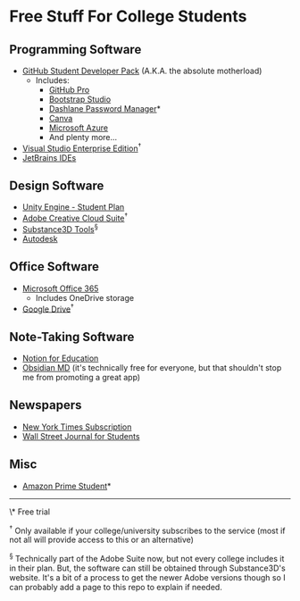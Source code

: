 # Free Stuff For College Students

## Programming Software
* [GitHub Student Developer Pack](https://education.github.com/pack) (A.K.A. the absolute motherload)
    * Includes:
        * [GitHub Pro](https://education.github.com/students)
        * [Bootstrap Studio](https://bootstrapstudio.io/)
        * [Dashlane Password Manager](https://www.dashlane.com/)*
        * [Canva](https://www.canva.com/)
        * [Microsoft Azure](https://azure.microsoft.com/en-us/)
        * And plenty more...
* [Visual Studio Enterprise Edition](https://visualstudio.microsoft.com/students/)<sup>&dagger;</sup>
* [JetBrains IDEs](https://www.jetbrains.com/shop/eform/students)


## Design Software
* [Unity Engine - Student Plan](https://unity.com/products/unity-student)
* [Adobe Creative Cloud Suite](https://www.adobe.com/creativecloud.html)<sup>&dagger;</sup>
* [Substance3D Tools](https://store.substance3d.com/students-teachers)<sup>&sect;</sup>
* [Autodesk](https://www.autodesk.com/education/edu-software/overview?sorting=featured&filters=individual)


## Office Software
* [Microsoft Office 365](https://www.microsoft.com/en-us/microsoft-365/academic/compare-office-365-education-plans?activetab=tab%3Aprimaryr1)
    * Includes OneDrive storage
* [Google Drive](https://edu.google.com/intl/ALL_us/products/workspace-for-education/)<sup>&dagger;</sup>

## Note-Taking Software
* [Notion for Education](https://www.notion.so/product/notion-for-education)
* [Obsidian MD](https://obsidian.md/) (it's technically free for everyone, but that shouldn't stop me from promoting a great app)

## Newspapers
* [New York Times Subscription](https://nytimesineducation.com/access-nyt/)
* [Wall Street Journal for Students](https://education.wsj.com/students/)

## Misc
* [Amazon Prime Student](https://www.amazon.com/Amazon-Student/b?node=668781011)*

<hr>
\* Free trial

<sup>&dagger;</sup> Only available if your college/university subscribes to the service (most if not all will provide access to this or an alternative)

<sup>&sect;</sup> Technically part of the Adobe Suite now, but not every college includes it in their plan. But, the software can still be obtained through Substance3D's website. It's a bit of a process to get the newer Adobe versions though so I can probably add a page to this repo to explain if needed.
